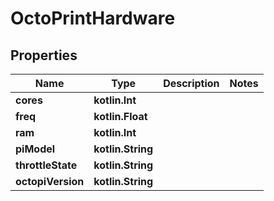 
# OctoPrintHardware

## Properties
Name | Type | Description | Notes
------------ | ------------- | ------------- | -------------
**cores** | **kotlin.Int** |  | 
**freq** | **kotlin.Float** |  | 
**ram** | **kotlin.Int** |  | 
**piModel** | **kotlin.String** |  | 
**throttleState** | **kotlin.String** |  | 
**octopiVersion** | **kotlin.String** |  | 



